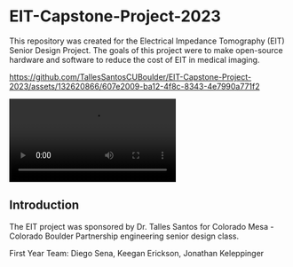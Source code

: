 # EIT-Capstone-Project-2023

This repository was created for the Electrical Impedance Tomography (EIT) Senior Design Project. The goals of this project were to make open-source hardware and software to reduce the cost of EIT in medical imaging.

https://github.com/TallesSantosCUBoulder/EIT-Capstone-Project-2023/assets/132620866/607e2009-ba12-4f8c-8343-4e7990a771f2

<video  src = Video/Demo.mp4>
</video>

## Introduction
The EIT project was sponsored by Dr. Talles Santos for Colorado Mesa - Colorado Boulder Partnership engineering senior design class. 

First Year Team: Diego Sena, Keegan Erickson, Jonathan Keleppinger

